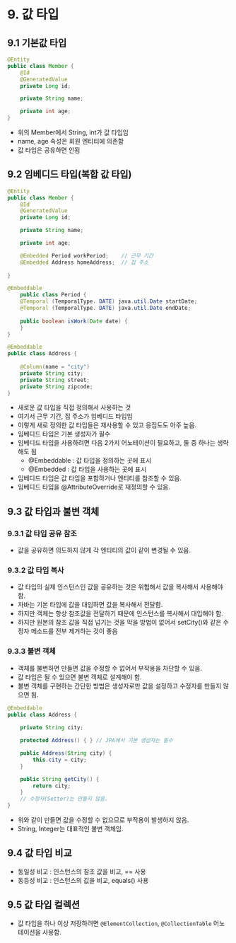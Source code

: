 # 9. 값 타입

## 9.1 기본값 타입
```java
@Entity
public class Member {
    @Id
    @GeneratedValue
    private Long id;

    private String name;

    private int age;
}
```
- 위의 Member에서 String, int가 값 타입임
- name, age 속성은 회원 엔티티에 의존함
- 값 타입은 공유하면 안됨

## 9.2 임베디드 타입(복합 값 타입)
```java
@Entity
public class Member {
    @Id
    @GeneratedValue
    private Long id;

    private String name;

    private int age;

    @Embedded Period workPeriod;    // 근무 기간
    @Embedded Address homeAddress;  // 집 주소
    
}
```
```java
@Embeddable
    public class Period {
    @Temporal (Tempora1Type. DATE) java.util.Date startDate;
    @Temporal (TemporalType. DATE) java.util.Date endDate;
    
    public boolean isWork(Date date) {
    }
}
```
```java
@Embeddable
public class Address {
    
    @Column(name = "city")
    private String city;
    private String street;
    private String zipcode;
}
```
- 새로운 값 타입을 직접 정의해서 사용하는 것
- 여기서 근무 기간, 집 주소가 임베디드 타입임
- 이렇게 새로 정의한 값 타입들은 재사용할 수 있고 응집도도 아주 높음.
- 임베디드 타입은 기본 생성자가 필수
- 임베디드 타입을 사용하려면 다음 2가지 어노테이션이 필요하고, 둘 중 하나는 생략해도 됨
  - @Embeddable : 값 타입을 정의하는 곳에 표시
  - @Embedded : 값 타입을 사용하는 곳에 표시
- 임베디드 타입은 값 타임을 포함하거나 엔티티를 참조할 수 있음.
- 임베디드 타입을 @AttributeOverride로 재정의할 수 있음.


## 9.3 값 타입과 불변 객체
### 9.3.1 값 타입 공유 참조
- 값을 공유하면 의도하지 않게 각 엔티티의 값이 같이 변경될 수 있음.

### 9.3.2 값 타입 복사
- 값 타입의 실제 인스턴스인 값을 공유하는 것은 위험해서 값을 복사해서 사용해야 함.
- 자바는 기본 타입에 값을 대입하면 값을 복사해서 전달함.
- 하지만 객체는 항상 참조값을 전달하기 때문에 인스턴스를 복사해서 대입해야 함.
- 하지만 원본의 참조 값을 직접 넘기는 것을 막을 방법이 없어서 setCity()와 같은 수정자 메소드를 전부 제거하는 것이 좋음

### 9.3.3 불변 객체
- 객체를 불변하면 만들면 값을 수정할 수 없어서 부작용을 차단할 수 있음.
- 값 타입은 될 수 있으면 불변 객체로 설계해야 함.
- 불변 객체를 구현하는 간단한 방법은 생성자로만 값을 설정하고 수정자를 만들지 않으면 됨.
```java
@Embeddable
public class Address {
    
    private String city;

    protected Address() { } // JPA에서 기본 생성자는 필수

    public Address(String city) {
        this.city = city;
    }

    public String getCity() {
        return city;
    }
    // 수정자(Setter)는 만들지 않음.
}
```
- 위와 같이 만들면 값을 수정할 수 없으므로 부작용이 발생하지 않음.
- String, Integer는 대표적인 불변 객체임.

## 9.4 값 타입 비교
- 동일성 비교 : 인스턴스의 참조 값을 비교, == 사용
- 동등성 비교 : 인스턴스의 값을 비교, equals() 사용

## 9.5 값 타입 컬렉션
- 값 타입을 하나 이상 저장하려면 `@ElementCollection`, `@CollectionTable` 어노테이션을 사용함.